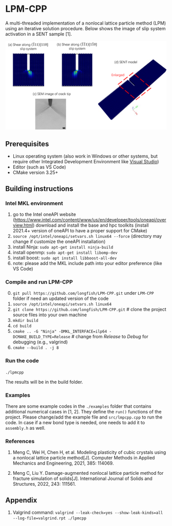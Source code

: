 # LPM-CPP
A multi-threaded implementation of a nonlocal lattice particle method (LPM) using an iterative solution procedure. Below shows the image of slip system activation in a SENT sample [1].

![Slip](slip_system.png)

## Prerequisites
- Linux operating system (also work in Windows or other systems, but require other Integrated Development Environment like [Visual Studio](https://visualstudio.microsoft.com/))
- Editor (such as VS Code)
- CMake version 3.25+

## Building instructions

### Intel MKL environment
1. go to the Intel oneAPI website (https://www.intel.com/content/www/us/en/developer/tools/oneapi/overview.html) download and install the base and hpc toolkits (install 2021.4+ version of oneAPI to have a proper support for CMake)
2. `source /opt/intel/oneapi/setvars.sh linux64 --force` (directory may change if customize the oneAPI installation)
3. install Ninja: `sudo apt-get install ninja-build`
4. install openmp: `sudo apt-get install libomp-dev`
5. install boost: `sudo apt install libboost-all-dev`
6. note: please add the MKL include path into your editor preference (like VS Code)

### Compile and run LPM-CPP
0. `git pull https://github.com/longfish/LPM-CPP.git` under `LPM-CPP` folder if need an updated version of the code
1. `source /opt/intel/oneapi/setvars.sh linux64 `
2. `git clone https://github.com/longfish/LPM-CPP.git`  # clone the project source files into your own machine
3. `mkdir build`
4. `cd build`
5. `cmake .. -G "Ninja" -DMKL_INTERFACE=ilp64 -DCMAKE_BUILD_TYPE=Release` # change from *Release* to *Debug* for debugging (e.g., valgrind)
6. `cmake --build . -j 8`

### Run the code
`./lpmcpp`

The results will be in the build folder.

### Examples
There are some example codes in the `./examples` folder that contains additional numerical cases in [1, 2]. They define the `run()` functions of the project. Please change/add the example file and `src/lmpcpp.cpp` to run the code. In case if a new bond type is needed, one needs to add it to `assembly.h` as well.

### References
1. Meng C, Wei H, Chen H, et al. Modeling plasticity of cubic crystals using a nonlocal lattice particle method[J]. Computer Methods in Applied Mechanics and Engineering, 2021, 385: 114069.

2. Meng C, Liu Y. Damage-augmented nonlocal lattice particle method for fracture simulation of solids[J]. International Journal of Solids and Structures, 2022, 243: 111561.

## Appendix

1. Valgrind command: `valgrind --leak-check=yes --show-leak-kinds=all --log-file=valgrind.rpt ./lpmcpp`